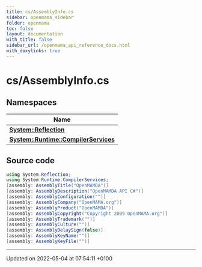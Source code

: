 ```yaml
---
title: cs/AssemblyInfo.cs
sidebar: openmama_sidebar
folder: openmama
toc: false
layout: documentation
with_title: false
sidebar_url: /openmama_api_reference_docs.html
with_doxylinks: true
---
```


# cs/AssemblyInfo.cs



## Namespaces

| Name           |
| -------------- |
| **[System::Reflection](namespaceSystem_1_1Reflection.html)**  |
| **[System::Runtime::CompilerServices](namespaceSystem_1_1Runtime_1_1CompilerServices.html)**  |




## Source code

```csharp
using System.Reflection;
using System.Runtime.CompilerServices;
[assembly: AssemblyTitle("OpenMAMDA")]
[assembly: AssemblyDescription("OpenMAMDA API C#")]
[assembly: AssemblyConfiguration("")]
[assembly: AssemblyCompany("OpenMAMA.org")]
[assembly: AssemblyProduct("OpenMAMDA")]
[assembly: AssemblyCopyright("Copyright 2009 OpenMAMA.org")]
[assembly: AssemblyTrademark("")]
[assembly: AssemblyCulture("")]
[assembly: AssemblyDelaySign(false)]
[assembly: AssemblyKeyName("")]
[assembly: AssemblyKeyFile("")]
```


-------------------------------

Updated on 2022-05-04 at 07:54:11 +0100
